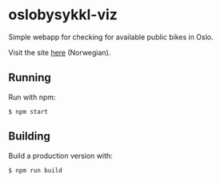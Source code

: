 # oslobysykkl-viz

Simple webapp for checking for available public bikes in Oslo.

Visit the site [here](https://oslobysykkel-viz.netlify.app/) (Norwegian).

## Running

Run with npm:

```
$ npm start
```

## Building

Build a production version with:

```
$ npm run build
```
